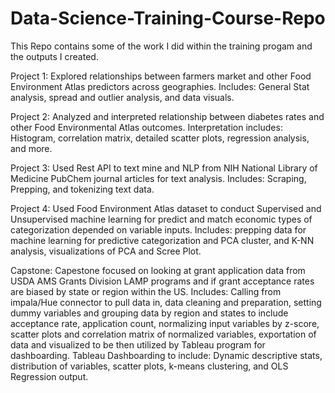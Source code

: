 # Data-Science-Training-Course-Repo
This Repo contains some of the work I did within the training progam and the outputs I created. 

Project 1: Explored relationships between farmers market and other Food Environment Atlas predictors across geographies. Includes: General Stat analysis, spread and outlier analysis, and data visuals.

Project 2: Analyzed and interpreted relationship between diabetes rates and other Food Environmental Atlas outcomes. Interpretation includes: Histogram, correlation matrix, detailed scatter plots, regression analysis, and more.

Project 3: Used Rest API to text mine and NLP from NIH National Library of Medicine PubChem journal articles for text analysis. Includes: Scraping, Prepping, and tokenizing text data.

Project 4: Used Food Environment Atlas dataset to conduct Supervised and Unsupervised machine learning for predict and match economic types of categorization depended on variable inputs. Includes: prepping data for machine learning for predictive categorization and PCA cluster, and K-NN analysis, visualizations of PCA and Scree Plot.

Capstone: Capestone focused on looking at grant application data from USDA AMS Grants Division LAMP programs and if grant acceptance rates are biased by state or region within the US. Includes: Calling from impala/Hue connector to pull data in, data cleaning and preparation, setting dummy variables and grouping data by region and states to include acceptance rate, application count, normalizing input variables by z-score, scatter plots and correlation matrix of normalized variables, exportation of data and visualized to be then utilized by Tableau program for dashboarding. Tableau Dashboarding to include: Dynamic descriptive stats, distribution of variables, scatter plots, k-means clustering, and OLS Regression output.
